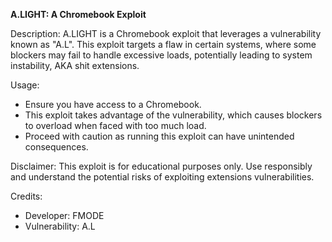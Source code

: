 **A.LIGHT: A Chromebook Exploit**

Description:
A.LIGHT is a Chromebook exploit that leverages a vulnerability known as "A.L". 
This exploit targets a flaw in certain systems, where some blockers may fail to handle excessive loads, potentially leading to system instability, AKA shit extensions.

Usage:
- Ensure you have access to a  Chromebook.
- This exploit takes advantage of the vulnerability, which causes blockers to overload when faced with too much load.
- Proceed with caution as running this exploit can have unintended consequences.

Disclaimer:
This exploit is for educational purposes only. Use responsibly and understand the potential risks of exploiting extensions vulnerabilities.

Credits:
- Developer: FMODE
- Vulnerability: A.L

